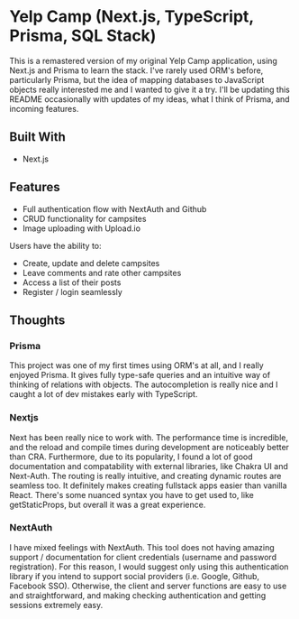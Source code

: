 # Yelp Camp (Next.js, TypeScript, Prisma, SQL Stack)

This is a remastered version of my original Yelp Camp application, using Next.js and Prisma to learn the stack. I've rarely used ORM's before, particularly Prisma, but the idea of mapping databases to JavaScript objects really interested me and I wanted to give it a try. I'll be updating this README occasionally with updates of my ideas, what I think of Prisma, and incoming features.

## Built With
 - Next.js 

## Features

- Full authentication flow with NextAuth and Github
- CRUD functionality for campsites
- Image uploading with Upload.io

Users have the ability to:

- Create, update and delete campsites
- Leave comments and rate other campsites
- Access a list of their posts
- Register / login seamlessly

## Thoughts

### Prisma

This project was one of my first times using ORM's at all, and I really enjoyed Prisma. It gives fully type-safe queries and an intuitive way of thinking of relations with objects. The autocompletion is really nice and I caught a lot of dev mistakes early with TypeScript.

### Nextjs

Next has been really nice to work with. The performance time is incredible, and the reload and compile times during development are noticeably better than CRA. Furthermore, due to its popularity, I found a lot of good documentation and compatability with external libraries, like Chakra UI and Next-Auth. The routing is really intuitive, and creating dynamic routes are seamless too. It definitely makes creating fullstack apps easier than vanilla React. There's some nuanced syntax you have to get used to, like getStaticProps, but overall it was a great experience.

### NextAuth

I have mixed feelings with NextAuth. This tool does not having amazing support / documentation for client credentials (username and password registration). For this reason, I would suggest only using this authentication library if you intend to support social providers (i.e. Google, Github, Facebook SSO). Otherwise, the client and server functions are easy to use and straightforward, and making checking authentication and getting sessions extremely easy.
